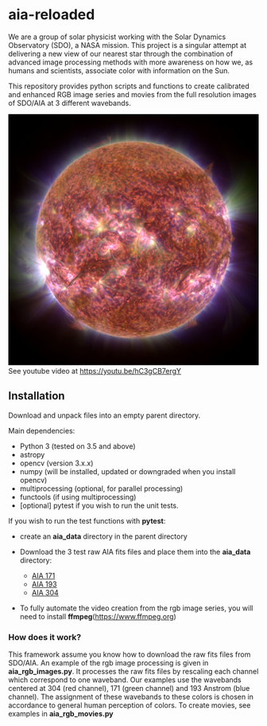 # aia-reloaded
We are a group of solar physicist working with the Solar Dynamics Observatory (SDO), a NASA mission. This project is a singular attempt at delivering a new view of our nearest star through the combination of advanced image processing methods with more awareness on how we, as humans and scientists, associate color with information on the Sun. 

This repository provides python scripts and functions to create calibrated and enhanced RGB image series and movies from the full resolution images of SDO/AIA at 3 different wavebands. 

[![RGB image from SDO/AIA](images/im_rgb_gamma_2.8_2.8_2.4_btf_0.3_000_default.jpeg)](https://youtu.be/hC3gCB7ergY)
See youtube video at https://youtu.be/hC3gCB7ergY


## Installation

Download and unpack files into an empty parent directory.

Main dependencies:

* Python 3 (tested on 3.5 and above)
* astropy
* opencv (version 3.x.x)
* numpy (will be installed, updated or downgraded when you install opencv)
* multiprocessing (optional, for parallel processing)
* functools (if using multiprocessing)
* [optional] pytest if you wish to run the unit tests. 

 
If you wish to run the test functions with **pytest**: 

* create an **aia_data** directory in the parent directory

* Download the 3 test raw AIA fits files and place them into the **aia_data** directory:
  * [AIA 171](https://drive.google.com/open?id=1-qT9RFb8NXFWlhbvNVVXm52JJ0cjLJyV)
  * [AIA 193](https://drive.google.com/open?id=1NCVU91LQoFfmZMdg9eFec6nzdDf6q7Qx)
  * [AIA 304](https://drive.google.com/open?id=1lCoKH_BghuCuFwsrTVbtBz76ynVG_NQP)
  
* To fully automate the video creation from the rgb image series, you will need to install **ffmpeg**(https://www.ffmpeg.org)

### How does it work? 

This framework assume you know how to download the raw fits files from SDO/AIA. 
An example of the rgb image processing is given in **aia_rgb_images.py**. It processes the raw fits files by rescaling each channel which correspond to one waveband. Our examples use the wavebands centered at 304 (red channel), 171 (green channel) and 193 Anstrom (blue channel).
The assignment of these wavebands to these colors is chosen in accordance to general human perception of colors. 
To create movies, see examples in **aia_rgb_movies.py**